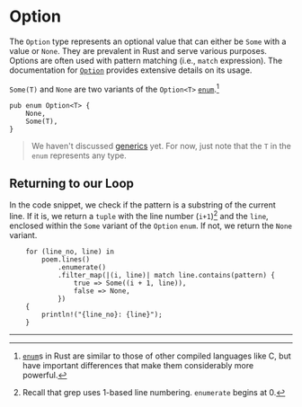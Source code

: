 # Option

The `Option` type represents an optional value that can either be `Some` with a
value or `None`. They are prevalent in Rust and serve various purposes. Options
are often used with pattern matching (i.e., `match` expression). The
documentation for [`Option`] provides extensive details on its usage.

`Some(T)` and `None` are two variants of the `Option<T>` [`enum`].[^1]

```rust,noplayground
pub enum Option<T> {
    None,
    Some(T),
}
```

> We haven't discussed [generics] yet. For now, just note that the `T` in the
> `enum` represents any type.

## Returning to our Loop

In the code snippet, we check if the pattern is a substring of the current line.
If it is, we return a `tuple` with the line number (`i+1`)[^2] and the `line`,
enclosed within the `Some` variant of the `Option` `enum`. If not, we return the
`None` variant.

```rust,noplayground
    for (line_no, line) in
        poem.lines()
            .enumerate()
            .filter_map(|(i, line)| match line.contains(pattern) {
                true => Some((i + 1, line)),
                false => None,
            })
    {
        println!("{line_no}: {line}");
    }
```

______________________________________________________________________

[^1]: [`enum`]s in Rust are similar to those of other compiled languages like C,
    but have important differences that make them considerably more powerful.

[^2]: Recall that grep uses 1-based line numbering. `enumerate` begins at 0.

[generics]: https://doc.rust-lang.org/rust-by-example/generics.html#generics
[`enum`]: https://doc.rust-lang.org/std/keyword.enum.html
[`option`]: https://doc.rust-lang.org/std/option/
